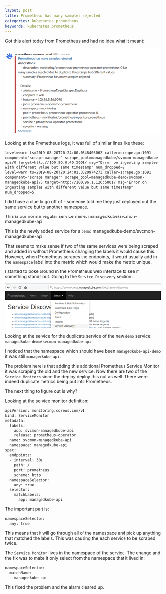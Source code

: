 ```yaml
---
layout: post
title: Prometheus has many samples rejected
categories: kubernetes prometheus
keywords: kubernetes prometheus
---
```


Got this alert today from Prometheus and had no idea what it meant:

<img src="/assets/blog/images/prometheus-alert-has-too-many-rejected-samples.png" alt="Prometheus has many samples rejected has many samples rejected due to duplicate timestamps but different values " class="center">

Looking at the Prometheus logs, it was full of similar lines like these:

```
level=warn ts=2019-08-20T20:24:00.084840306Z caller=scrape.go:1091 component="scrape manager" scrape_pool=managedkube/svcmon-managedkube-api/0 target=http://100.96.6.40:5001/ msg="Error on ingesting samples with different value but same timestamp" num_dropped=2
level=warn ts=2019-08-20T20:24:01.302097427Z caller=scrape.go:1091 component="scrape manager" scrape_pool=managedkube-demo/svcmon-managedkube-api/0 target=http://100.96.1.126:5001/ msg="Error on ingesting samples with different value but same timestamp" num_dropped=5
```

I did have a clue to go off of - someone told me they just deployed out the same service but to another namespace.

This is our normal regular service name:  managedkube/svcmon-managedkube-api

This is the newly added service for a `demo`: managedkube-demo/svcmon-managedkube-api


That seems to make sense if two of the same services were being scraped and added in
without Prometheus changing the labels it would cause this.  However, when Prometheus
scrapes the endpoints, it would usually add in the `namespace` label into the metric
which would make the metric unique.

I started to poke around in the Prometheus web interface to see if something
stands out.  Going to the `Service Discovery` section:

<img src="/assets/blog/images/prometheus-too-many-alerts-servicemonitor.png" alt="" class="center">

Looking at the service for the duplicate service of the new `demo` service: `managedkube-demo/svcmon-managedkube-api`

I noticed that the namespace which should have been `managedkube-api-demo` it was
still `managedkube-api`.  

The problem here is that adding this additional Prometheus Service Monitor it was
scraping the old and the new service.  Now there are two of the `Service Monitors` since
the deploy deploy this out as well.  There were indeed duplicate metrics being put
into Prometheus.  

The next thing to figure out is why?

Looking at the service monitor definition:

```
apiVersion: monitoring.coreos.com/v1
kind: ServiceMonitor
metadata:
  labels:
    app: svcmon-managedkube-api
    release: prometheus-operator
  name: svcmon-managedkube-api
  namespace: managedkube-api
spec:
  endpoints:
  - interval: 30s
    path: /
    port: prometheus
    scheme: http
  namespaceSelector:
    any: true
  selector:
    matchLabels:
      app: managedkube-api
```

The important part is:

```
namespaceSelector:
  any: true
```

This means that it will go through all of the namespace and pick up anything
that matched the labels.  This was causing the each service to be scraped twice.

The `Service Monitor` lives in the namespace of the service.  The change and the fix
was to make it only select from the namespace that it lived in:

```
namespaceSelector:
  matchName:
  - managedkube-api
```

This fixed the problem and the alarm cleared up.
